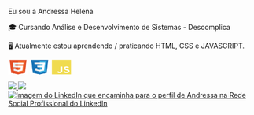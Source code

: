 Eu sou a Andressa Helena

🎓 Cursando Análise e Desenvolvimento de Sistemas - Descomplica

🖥️ Atualmente estou aprendendo / praticando HTML, CSS e JAVASCRIPT.

<img
align="center"
alt="Andressa-HTML5"
height="30"
width="40"
src="https://raw.githubusercontent.com/devicons/devicon/master/icons/html5/html5-original.svg"
/>
<img
align="center"
alt="Andressa-CSS3"
height="30"
width="40"
src="https://raw.githubusercontent.com/devicons/devicon/master/icons/css3/css3-original.svg"
/>
<img
align="center"
alt="Andressa-Js"
height="30"
width="40"
src="https://raw.githubusercontent.com/devicons/devicon/master/icons/javascript/javascript-plain.svg"
/>


<div>
  <a href="https://github.com/AndressaHelena">
  <img height="160em" src="https://github-readme-stats.vercel.app/api?username=AndressaHelena&show_icons=true&theme=dracula&include_all_commits=true&count_private=true"/>
  <img height="160em" src="https://github-readme-stats.vercel.app/api/top-langs/?username=AndressaHelena&layout=compact&langs_count=7&theme=dracula"/>
</div>


<div>
  <a href="https://www.linkedin.com/in/andressa-helena-26a68621a/"      target="_blank"
  >
  <img
    src="https://img.shields.io/badge/-Andressa Helena-%230077B5?Style=for-the-badge&logo=linkedin&logoColor=white" alt="Imagem do LinkedIn que encaminha para o perfil de Andressa na Rede Social Profissional do LinkedIn"
    target="_blank"
  />        
</div>

